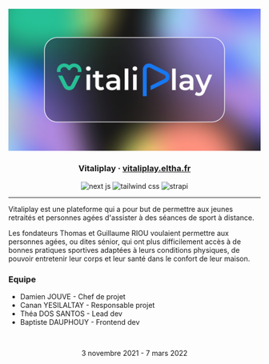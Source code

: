 ![vitaliplay thumbnail](public/vitaliplay-thumbnail.png)

<div align="center">
  <h3>Vitaliplay · <a target="_blank" href="http://vitaliplay.eltha.fr">vitaliplay.eltha.fr</a></h3>
  <img src="https://img.shields.io/badge/Next-black?style=for-the-badge&logo=next.js&logoColor=white" alt="next js">
  <img src="https://img.shields.io/badge/tailwindcss-%2338B2AC.svg?style=for-the-badge&logo=tailwind-css&logoColor=white" alt="tailwind css">
  <img src="https://img.shields.io/badge/strapi-%232E7EEA.svg?style=for-the-badge&logo=strapi&logoColor=white" alt="strapi">
</div>

<hr>

Vitaliplay est une plateforme qui a pour but de permettre aux jeunes retraités et personnes agées d'assister à des séances de sport à distance.

Les fondateurs Thomas et Guillaume RIOU voulaient permettre aux personnes agées, ou dites sénior, qui ont plus difficilement accès à de bonnes pratiques sportives adaptées à leurs conditions physiques, de pouvoir entretenir leur corps et leur santé dans le confort de leur maison.

### Equipe

- Damien JOUVE - Chef de projet
- Canan YESILALTAY - Responsable projet
- Théa DOS SANTOS - Lead dev
- Baptiste DAUPHOUY - Frontend dev

<br>

<p align="center">3 novembre 2021 - 7 mars 2022<p>
